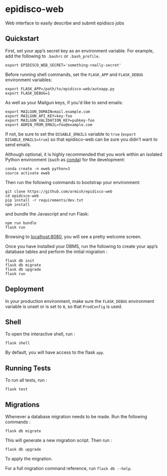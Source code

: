 epidisco-web
============

Web interface to easily describe and submit epidisco jobs

Quickstart
----------

First, set your app’s secret key as an environment variable. For example, add
the following to `.bashrc` or `.bash_profile`.

```sourceCode
export EPIDISCO_WEB_SECRET='something-really-secret'
```

Before running shell commands, set the `FLASK_APP` and `FLASK_DEBUG` environment variables:

    export FLASK_APP=/path/to/epidisco-web/autoapp.py
    export FLASK_DEBUG=1
    
As well as your Mailgun keys, if you'd like to send emails:

    export MAILGUN_DOMAIN=mail.example.com
    export MAILGUN_API_KEY=key-foo
    export MAILGUN_VALIDATION_KEY=pubkey-foo
    export ADMIN_FROM_EMAIL=foo@example.com
    
If not, be sure to set the `DISABLE_EMAILS` variable to `true` (`export
DISABLE_EMAILS=true`) so that epidisco-web can be sure you didn't want to send
emails.

Although optional, it is highly recommended that you work within an isolated
Python environment (such as [conda](http://conda.pydata.org/miniconda.html)) for
the development:

    conda create -n eweb python=3
    source activate eweb

Then run the following commands to bootstrap your environment:

    git clone https://github.com/armish/epidisco-web
    cd epidisco-web
    pip install -r requirements/dev.txt
    npm install

and bundle the Javascript and run Flask:

    npm run bundle
    flask run

Browsing to [localhost:8080](localhost:8080), you will see a pretty welcome screen.

Once you have installed your DBMS, run the following to create your app’s
database tables and perform the initial migration :

    flask db init
    flask db migrate
    flask db upgrade
    flask run

Deployment
----------

In your production environment, make sure the `FLASK_DEBUG` environment variable
is unset or is set to `0`, so that `ProdConfig` is used.

Shell
-----

To open the interactive shell, run :

    flask shell

By default, you will have access to the flask `app`.

Running Tests
-------------

To run all tests, run :

    flask test

Migrations
----------

Whenever a database migration needs to be made. Run the following commands :

    flask db migrate

This will generate a new migration script. Then run :

    flask db upgrade

To apply the migration.

For a full migration command reference, run `flask db --help`.
